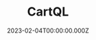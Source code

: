---
title: CartQL
website: https://cartql.com/
date: 2023-02-04T00:00:00.000Z
description: GraphQL Shopping Cart and Checkout API built for the Jamstack and to work with any framework and inventory.
tool: ["Commerce"]
draft: false
---
